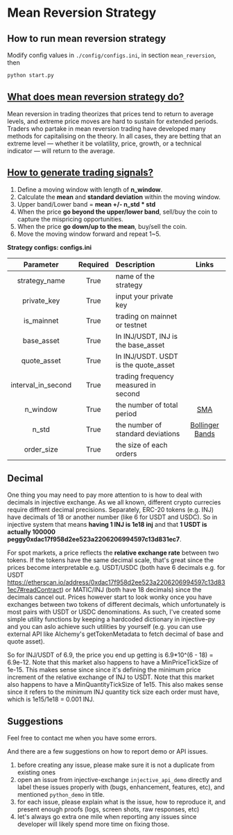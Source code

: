 # Mean Reversion Strategy
## How to run mean reversion strategy

Modify config values in `./config/configs.ini`, in section `mean_reversion`, then

```bash
python start.py
```

## [What does mean reversion strategy do?](https://www.cmcmarkets.com/en/trading-guides/mean-reversion)

Mean reversion in trading theorizes that prices tend to return to average levels, and extreme price moves are hard to sustain for extended periods. Traders who partake in mean reversion trading have developed many methods for capitalising on the theory. In all cases, they are betting that an extreme level — whether it be volatility, price, growth, or a technical indicator — will return to the average.

## [How to generate trading signals?](https://www.investopedia.com/trading/using-bollinger-bands-to-gauge-trends/)
1. Define a moving window with length of **n_window**.
2. Calculate the **mean** and **standard deviation** within the moving window.
3. Upper band/Lower band = **mean +/- n_std * std**
4. When the price **go beyond the upper/lower band**, sell/buy the coin to capture the mispricing opportunities.
5. When the price **go down/up to the mean**, buy/sell the coin.
6. Move the moving window forward and repeat 1~5. 

**Strategy configs: configs.ini**

| Parameter | Required| Description| Links|
|:-------:|:-------:|:----------|:-----:|
|strategy_name|True|name of the strategy||
|private_key|True|input your private key||
|is_mainnet|True|trading on mainnet or testnet||
|base_asset|True|In INJ/USDT, INJ is the base_asset||
|quote_asset|True|In INJ/USDT. USDT is the quote_asset||
|interval_in_second|True|trading frequency measured in second|
|n_window|True|the number of total period|[SMA](https://www.investopedia.com/terms/s/sma.asp)|
|n_std|True|the number of standard deviations|[Bollinger Bands](https://www.investopedia.com/trading/using-bollinger-bands-to-gauge-trends/)|
|order_size|True|the size of each orders||
## Decimal

One thing you may need to pay more attention to is how to deal with decimals in injective exchange. As we all known, different crypto currecies require diffrent decimal precisions. Separately, ERC-20 tokens (e.g. INJ) have decimals of 18 or another number (like 6 for USDT and USDC).  So in injective system that means **having 1 INJ is 1e18 inj** and that **1 USDT is actually 100000 peggy0xdac17f958d2ee523a2206206994597c13d831ec7**.

For spot markets, a price reflects the **relative exchange rate** between two tokens. If the tokens have the same decimal scale, that's great since the prices become interpretable e.g. USDT/USDC (both have 6 decimals e.g. for USDT https://etherscan.io/address/0xdac17f958d2ee523a2206206994597c13d831ec7#readContract) or MATIC/INJ (both have 18 decimals) since the decimals cancel out.  Prices however start to look wonky once you have exchanges between two tokens of different decimals, which unfortunately is most pairs with USDT or USDC denominations.  As such, I've created some simple utility functions by keeping a hardcoded dictionary in injective-py and you can aslo achieve such utilities by yourself (e.g. you can use external API like Alchemy's getTokenMetadata to fetch decimal of base and quote asset).

So for INJ/USDT of 6.9, the price you end up getting is 6.9*10^(6 - 18) = 6.9e-12.  Note that this market also happens to have a MinPriceTickSize of 1e-15. This makes sense since since it's defining the minimum price increment of the relative exchange of INJ to USDT.  Note that this market also happens to have a MinQuantityTickSize of 1e15. This also makes sense since it refers to the minimum INJ quantity tick size each order must have, which is 1e15/1e18 = 0.001 INJ.

## Suggestions

Feel free to contact me when you have some errors.

And there are a few suggestions on how to report demo or API  issues.

1. before creating any issue, please make sure it is not a duplicate from existing ones
2. open an issue from injective-exchange `injective_api_demo` directly and label these issues properly with (bugs, enhancement, features, etc), and mentioned `python_demo` in title.
3. for each issue, please explain what is the issue, how to reproduce it, and present enough proofs (logs, screen shots, raw responses, etc)
4. let's always go extra one mile when reporting any issues since developer will likely spend more time on fixing those.
